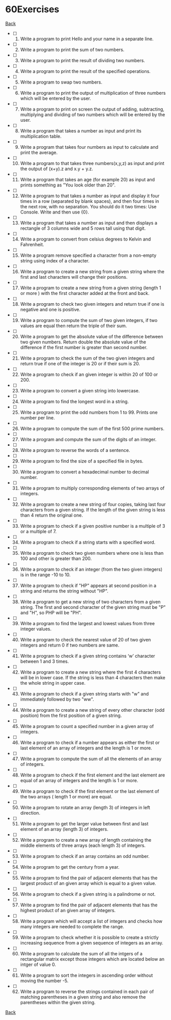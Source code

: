 # 60Exercises
[Back](https://github.com/apitoriadev/150Exercises)

- [ ] 1. Write a program to print Hello and your name in a separate line.
- [ ] 2. Write a program to print the sum of two numbers.
- [ ] 3. Write a program to print the result of dividing two numbers.
- [ ] 4. Write a program to print the result of the specified operations.
- [ ] 5. Write a program to swap two numbers.
- [ ] 6. Write a program to print the output of multiplication of three numbers which will be entered by the user.
- [ ] 7. Write a program to print on screen the output of adding, subtracting, multiplying and dividing of two numbers which will be entered by the user.
- [ ] 8. Write a program that takes a number as input and print its multiplication table.
- [ ] 9. Write a program that takes four numbers as input to calculate and print the average.
- [ ] 10. Write a program to that takes three numbers(x,y,z) as input and print the output of (x+y).z and x.y + y.z.
- [ ] 11. Write a program that takes an age (for example 20) as input and prints something as "You look older than 20".
- [ ] 12. Write a program to that takes a number as input and display it four times in a row (separated by blank spaces), and then four times in the next row, with no separation. You should do it two times: Use Console. Write and then use {0}.
- [ ] 13. Write a program that takes a number as input and then displays a rectangle of 3 columns wide and 5 rows tall using that digit.
- [ ] 14. Write a program to convert from celsius degrees to Kelvin and Fahrenheit.
- [ ] 15. Write a program remove specified a character from a non-empty string using index of a character.
- [ ] 16. Write a program to create a new string from a given string where the first and last characters will change their positions.
- [ ] 17. Write a program to create a new string from a given string (length 1 or more ) with the first character added at the front and back.
- [ ] 18. Write a program to check two given integers and return true if one is negative and one is positive.
- [ ] 19. Write a program to compute the sum of two given integers, if two values are equal then return the triple of their sum.
- [ ] 20. Write a program to get the absolute value of the difference between two given numbers. Return double the absolute value of the difference if the first number is greater than second number.
- [ ] 21. Write a program to check the sum of the two given integers and return true if one of the integer is 20 or if their sum is 20.
- [ ] 22. Write a program to check if an given integer is within 20 of 100 or 200.
- [ ] 23. Write a program to convert a given string into lowercase.
- [ ] 24. Write a program to find the longest word in a string.
- [ ] 25. Write a program to print the odd numbers from 1 to 99. Prints one number per line.
- [ ] 26. Write a program to compute the sum of the first 500 prime numbers.
- [ ] 27. Write a program and compute the sum of the digits of an integer.
- [ ] 28. Write a program to reverse the words of a sentence.
- [ ] 29. Write a program to find the size of a specified file in bytes.
- [ ] 30. Write a program to convert a hexadecimal number to decimal number.
- [ ] 31. Write a program to multiply corresponding elements of two arrays of integers.
- [ ] 32. Write a program to create a new string of four copies, taking last four characters from a given string. If the length of the given string is less than 4 return the original one.
- [ ] 33. Write a program to check if a given positive number is a multiple of 3 or a multiple of 7.
- [ ] 34. Write a program to check if a string starts with a specified word.
- [ ] 35. Write a program to check two given numbers where one is less than 100 and other is greater than 200.
- [ ] 36. Write a program to check if an integer (from the two given integers) is in the range -10 to 10.
- [ ] 37. Write a program to check if "HP" appears at second position in a string and returns the string without "HP".
- [ ] 38. Write a program to get a new string of two characters from a given string. The first and second character of the given string must be "P" and "H", so PHP will be "PH".
- [ ] 39. Write a program to find the largest and lowest values from three integer values.
- [ ] 40. Write a program to check the nearest value of 20 of two given integers and return 0 if two numbers are same.
- [ ] 41. Write a program to check if a given string contains ‘w’ character between 1 and 3 times.
- [ ] 42. Write a program to create a new string where the first 4 characters will be in lower case. If the string is less than 4 characters then make the whole string in upper case.
- [ ] 43. Write a program to check if a given string starts with "w" and immediately followed by two "ww".
- [ ] 44. Write a program to create a new string of every other character (odd position) from the first position of a given string.
- [ ] 45. Write a program to count a specified number in a given array of integers.
- [ ] 46. Write a program to check if a number appears as either the first or last element of an array of integers and the length is 1 or more.
- [ ] 47. Write a program to compute the sum of all the elements of an array of integers.
- [ ] 48. Write a program to check if the first element and the last element are equal of an array of integers and the length is 1 or more.
- [ ] 49. Write a program to check if the first element or the last element of the two arrays ( length 1 or more) are equal.
- [ ] 50. Write a program to rotate an array (length 3) of integers in left direction.
- [ ] 51. Write a program to get the larger value between first and last element of an array (length 3) of integers.
- [ ] 52. Write a program to create a new array of length containing the middle elements of three arrays (each length 3) of integers.
- [ ] 53. Write a program to check if an array contains an odd number.
- [ ] 54. Write a program to get the century from a year.
- [ ] 55. Write a program to find the pair of adjacent elements that has the largest product of an given array which is equal to a given value.
- [ ] 56. Write a program to check if a given string is a palindrome or not.
- [ ] 57. Write a program to find the pair of adjacent elements that has the highest product of an given array of integers.
- [ ] 58. Write a program which will accept a list of integers and checks how many integers are needed to complete the range.
- [ ] 59. Write a program to check whether it is possible to create a strictly increasing sequence from a given sequence of integers as an array.
- [ ] 60. Write a program to calculate the sum of all the intgers of a rectangular matrix except those integers which are located below an intger of value 0.
- [ ] 61. Write a program to sort the integers in ascending order without moving the number -5.
- [ ] 62. Write a program to reverse the strings contained in each pair of matching parentheses in a given string and also remove the parentheses within the given string. 

[Back](https://github.com/apitoriadev/150Exercises)